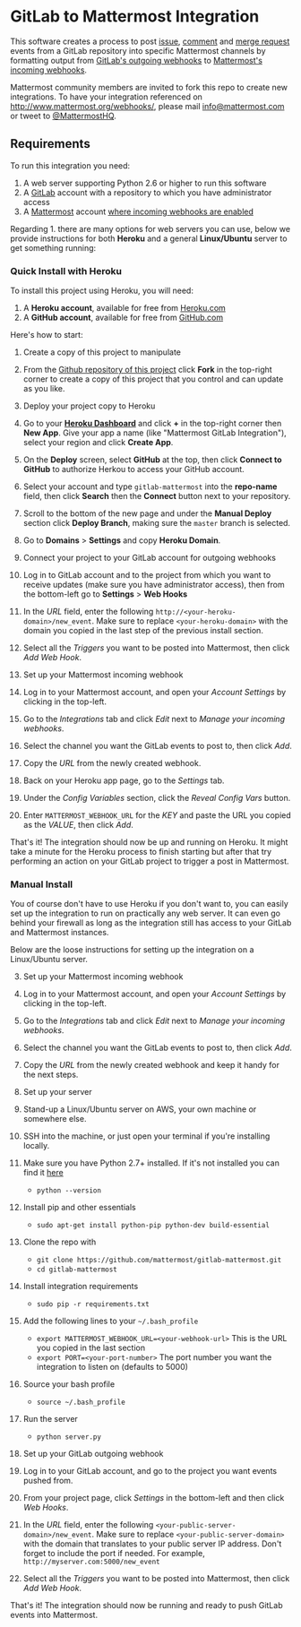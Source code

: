 # GitLab to Mattermost Integration

This software creates a process to post [issue](http://doc.gitlab.com/ee/web_hooks/web_hooks.html#issues-events), [comment](http://doc.gitlab.com/ee/web_hooks/web_hooks.html#comment-events) and [merge request](http://doc.gitlab.com/ee/web_hooks/web_hooks.html#merge-request-events) events from a GitLab repository into specific Mattermost channels by formatting output from [GitLab's outgoing webhooks](https://gitlab.com/gitlab-org/gitlab-ce/blob/master/doc/web_hooks/web_hooks.md) to [Mattermost's incoming webhooks](https://github.com/mattermost/platform/blob/master/doc/integrations/webhooks/Incoming-Webhooks.md).

Mattermost community members are invited to fork this repo to create new integrations. To have your integration referenced on http://www.mattermost.org/webhooks/, please mail info@mattermost.com or tweet to [@MattermostHQ](https://twitter.com/mattermosthq). 

## Requirements

To run this integration you need:

1. A web server supporting Python 2.6 or higher to run this software
2. A [GitLab](https://about.gitlab.com/) account with a repository to which you have administrator access
3. A [Mattermost](http://www.mattermost.org/) account [where incoming webhooks are enabled](https://github.com/mattermost/platform/blob/master/doc/integrations/webhooks/Incoming-Webhooks.md#enabling-incoming-webhooks)

Regarding 1. there are many options for web servers you can use, below we provide instructions for both **Heroku** and a general **Linux/Ubuntu** server to get something running:  

### Quick Install with Heroku

To install this project using Heroku, you will need: 

1. A **Heroku account**, available for free from [Heroku.com](http://heroku.com)
2. A **GitHub account**, available for free from [GitHub.com](http://github.com) 

Here's how to start: 

1. Create a copy of this project to manipulate
  1. From the [Github repository of this project](https://github.com/mattermost/mattermost-integration-gitlab/edit/it-edits/README.md) click **Fork** in the top-right corner to create a copy of this project that you control and can update as you like. 
2. Deploy your project copy to Heroku
  1. Go to your [**Heroku Dashboard**](https://dashboard.heroku.com/apps) and click **+** in the top-right corner then **New App**. Give your app a name (like "Mattermost GitLab Integration"), select your region and click **Create App**.
  2. On the **Deploy** screen, select **GitHub** at the top, then click **Connect to GitHub** to authorize Herkou to access your GitHub account.
  3. Select your account and type `gitlab-mattermost` into the **repo-name** field, then click **Search** then the **Connect** button next to your repository.
  4. Scroll to the bottom of the new page and under the **Manual Deploy** section click **Deploy Branch**, making sure the `master` branch is selected.
  5. Go to **Domains** > **Settings** and copy **Heroku Domain**.

2. Connect your project to your GitLab account for outgoing webhooks
 1. Log in to GitLab account and to the project from which you want to receive updates (make sure you have administrator access), then from the bottom-left go to **Settings** > **Web Hooks**
 3. In the _URL_ field, enter the following `http://<your-heroku-domain>/new_event`. Make sure to replace `<your-heroku-domain>` with the domain you copied in the last step of the previous install section.
 4. Select all the _Triggers_ you want to be posted into Mattermost, then click _Add Web Hook_.

3. Set up your Mattermost incoming webhook
 1. Log in to your Mattermost account, and open your _Account Settings_ by clicking in the top-left.
 2. Go to the _Integrations_ tab and click _Edit_ next to _Manage your incoming webhooks_.
 3. Select the channel you want the GitLab events to post to, then click _Add_.
 4. Copy the _URL_ from the newly created webhook.
 5. Back on your Heroku app page, go to the _Settings_ tab.
 6. Under the _Config Variables_ section, click the _Reveal Config Vars_ button.
 7. Enter `MATTERMOST_WEBHOOK_URL` for the _KEY_ and paste the URL you copied as the _VALUE_, then click _Add_.

That's it! The integration should now be up and running on Heroku. It might take a minute for the Heroku process to finish starting but after that try performing an action on your GitLab project to trigger a post in Mattermost.

### Manual Install

You of course don't have to use Heroku if you don't want to, you can easily set up the integration to run on practically any web server. It can even go behind your firewall as long as the integration still has access to your GitLab and Mattermost instances.

Below are the loose instructions for setting up the integration on a Linux/Ubuntu server.

3. Set up your Mattermost incoming webhook
 1. Log in to your Mattermost account, and open your _Account Settings_ by clicking in the top-left.
 2. Go to the _Integrations_ tab and click _Edit_ next to _Manage your incoming webhooks_.
 3. Select the channel you want the GitLab events to post to, then click _Add_.
 4. Copy the _URL_ from the newly created webhook and keep it handy for the next steps.

1. Set up your server
 1. Stand-up a Linux/Ubuntu server on AWS, your own machine or somewhere else.
 1. SSH into the machine, or just open your terminal if you're installing locally.
 1. Make sure you have Python 2.7+ installed. If it's not installed you can find it [here](https://www.python.org/downloads/)
    - `python --version`
 2. Install pip and other essentials
    - `sudo apt-get install python-pip python-dev build-essential`
 3. Clone the repo with
    - `git clone https://github.com/mattermost/gitlab-mattermost.git`
    - `cd gitlab-mattermost`
 3. Install integration requirements
    - `sudo pip -r requirements.txt`
 4. Add the following lines to your `~/.bash_profile`
    - `export MATTERMOST_WEBHOOK_URL=<your-webhook-url>` This is the URL you copied in the last section
    - `export PORT=<your-port-number>` The port number you want the integration to listen on (defaults to 5000)
 5. Source your bash profile
    - `source ~/.bash_profile`
 5. Run the server
    - `python server.py`

2. Set up your GitLab outgoing webhook
 1. Log in to your GitLab account, and go to the project you want events pushed from.
 2. From your project page, click _Settings_ in the bottom-left and then click _Web Hooks_.
 3. In the _URL_ field, enter the following `<your-public-server-domain>/new_event`. Make sure to replace `<your-public-server-domain>` with the domain that translates to your public server IP address. Don't forget to include the port if needed. For example, `http://myserver.com:5000/new_event`
 4. Select all the _Triggers_ you want to be posted into Mattermost, then click _Add Web Hook_.

That's it! The integration should now be running and ready to push GitLab events into Mattermost.
